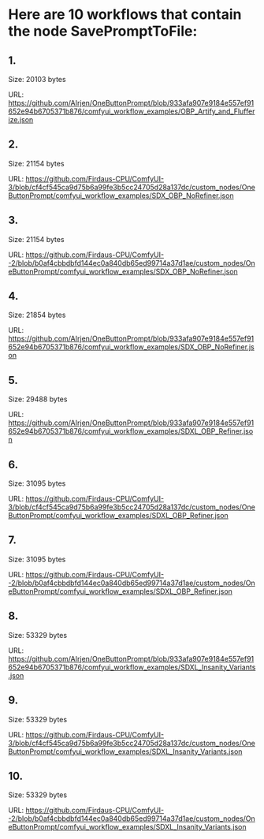 # Here are 10 workflows that contain the node SavePromptToFile:

## 1. 

Size: 20103 bytes

URL: https://github.com/AIrjen/OneButtonPrompt/blob/933afa907e9184e557ef91652e94b6705371b876/comfyui_workflow_examples/OBP_Artify_and_Flufferize.json

## 2. 

Size: 21154 bytes

URL: https://github.com/Firdaus-CPU/ComfyUI-3/blob/cf4cf545ca9d75b6a99fe3b5cc24705d28a137dc/custom_nodes/OneButtonPrompt/comfyui_workflow_examples/SDX_OBP_NoRefiner.json

## 3. 

Size: 21154 bytes

URL: https://github.com/Firdaus-CPU/ComfyUI--2/blob/b0af4cbbdbfd144ec0a840db65ed99714a37d1ae/custom_nodes/OneButtonPrompt/comfyui_workflow_examples/SDX_OBP_NoRefiner.json

## 4. 

Size: 21854 bytes

URL: https://github.com/AIrjen/OneButtonPrompt/blob/933afa907e9184e557ef91652e94b6705371b876/comfyui_workflow_examples/SDX_OBP_NoRefiner.json

## 5. 

Size: 29488 bytes

URL: https://github.com/AIrjen/OneButtonPrompt/blob/933afa907e9184e557ef91652e94b6705371b876/comfyui_workflow_examples/SDXL_OBP_Refiner.json

## 6. 

Size: 31095 bytes

URL: https://github.com/Firdaus-CPU/ComfyUI-3/blob/cf4cf545ca9d75b6a99fe3b5cc24705d28a137dc/custom_nodes/OneButtonPrompt/comfyui_workflow_examples/SDXL_OBP_Refiner.json

## 7. 

Size: 31095 bytes

URL: https://github.com/Firdaus-CPU/ComfyUI--2/blob/b0af4cbbdbfd144ec0a840db65ed99714a37d1ae/custom_nodes/OneButtonPrompt/comfyui_workflow_examples/SDXL_OBP_Refiner.json

## 8. 

Size: 53329 bytes

URL: https://github.com/AIrjen/OneButtonPrompt/blob/933afa907e9184e557ef91652e94b6705371b876/comfyui_workflow_examples/SDXL_Insanity_Variants.json

## 9. 

Size: 53329 bytes

URL: https://github.com/Firdaus-CPU/ComfyUI-3/blob/cf4cf545ca9d75b6a99fe3b5cc24705d28a137dc/custom_nodes/OneButtonPrompt/comfyui_workflow_examples/SDXL_Insanity_Variants.json

## 10. 

Size: 53329 bytes

URL: https://github.com/Firdaus-CPU/ComfyUI--2/blob/b0af4cbbdbfd144ec0a840db65ed99714a37d1ae/custom_nodes/OneButtonPrompt/comfyui_workflow_examples/SDXL_Insanity_Variants.json

